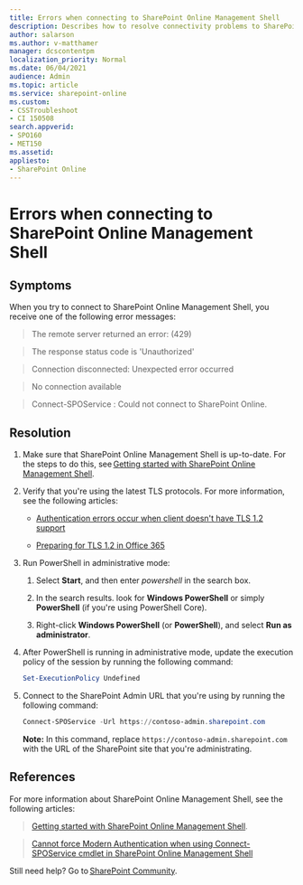 ```yaml
---
title: Errors when connecting to SharePoint Online Management Shell
description: Describes how to resolve connectivity problems to SharePoint Online Management Shell.
author: salarson
ms.author: v-matthamer
manager: dcscontentpm
localization_priority: Normal
ms.date: 06/04/2021
audience: Admin
ms.topic: article
ms.service: sharepoint-online
ms.custom: 
- CSSTroubleshoot
- CI 150508
search.appverid:
- SPO160
- MET150
ms.assetid: 
appliesto:
- SharePoint Online
---
```


# Errors when connecting to SharePoint Online Management Shell

## Symptoms

When you try to connect to SharePoint Online Management Shell, you receive one of the following error messages:

> The remote server returned an error: (429)

> The response status code is 'Unauthorized'

> Connection disconnected: Unexpected error occurred

> No connection available

> Connect-SPOService : Could not connect to SharePoint Online.

## Resolution

1. Make sure that SharePoint Online Management Shell is up-to-date. For the steps to do this, see [Getting started with SharePoint Online Management Shell](/powershell/sharepoint/sharepoint-online/connect-sharepoint-online).

1. Verify that you're using the latest TLS protocols. For more information, see the following articles:

    - [Authentication errors occur when client doesn't have TLS 1.2 support](./authentication-errors-tls12-support.md)

    - [Preparing for TLS 1.2 in Office 365](/microsoft-365/compliance/prepare-tls-1.2-in-office-365)

1. Run PowerShell in administrative mode:

    1. Select **Start**, and then enter *powershell* in the search box.

    1. In the search results. look for **Windows PowerShell** or simply **PowerShell** (if you're using PowerShell Core).

    1. Right-click **Windows PowerShell** (or **PowerShell**), and select **Run as administrator**.

1. After PowerShell is running in administrative mode, update the execution policy of the session by running the following command:

    ```powershell
    Set-ExecutionPolicy Undefined
    ```

1. Connect to the SharePoint Admin URL that you're using by running the following command: 

    ```powershell
    Connect-SPOService -Url https://contoso-admin.sharepoint.com  
    ```
    **Note:** In this command, replace `https://contoso-admin.sharepoint.com` with the URL of the SharePoint site that you're administrating.

## References

For more information about SharePoint Online Management Shell, see the following articles:

> [Getting started with SharePoint Online Management Shell](/powershell/sharepoint/sharepoint-online/connect-sharepoint-online).

> [Cannot force Modern Authentication when using Connect-SPOService cmdlet in SharePoint Online Management Shell](..\security\cannot-force-modern-authentication.md)

Still need help? Go to [SharePoint Community](https://techcommunity.microsoft.com/t5/sharepoint/ct-p/SharePoint).
